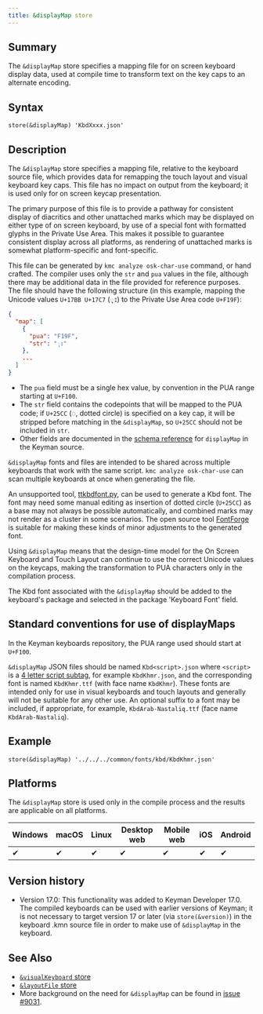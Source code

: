 ```yaml
---
title: &displayMap store
---
```


## Summary

The `&displayMap` store specifies a mapping file for on screen keyboard display
data, used at compile time to transform text on the key caps to an alternate
encoding.

## Syntax

```keyman
store(&displayMap) 'KbdXxxx.json'
```

## Description

The `&displayMap` store specifies a mapping file, relative to the keyboard
source file, which provides data for remapping the touch layout and visual
keyboard key caps. This file has no impact on output from the keyboard; it is
used only for on screen keycap presentation.

The primary purpose of this file is to provide a pathway for consistent display
of diacritics and other unattached marks which may be displayed on either type
of on screen keyboard, by use of a special font with formatted glyphs in the
Private Use Area. This makes it possible to guarantee consistent display across
all platforms, as rendering of unattached marks is somewhat platform-specific
and font-specific.

This file can be generated by `kmc analyze osk-char-use` command, or hand
crafted. The compiler uses only the `str` and `pua` values in the file, although
there may be additional data in the file provided for reference purposes. The
file should have the following structure (in this example, mapping the Unicode
values `U+17BB U+17C7` (ុះ) to the Private Use Area code `U+F19F`):

```json
{
  "map": [
    {
      "pua": "F19F",
      "str": "ុះ"
    },
    ...
  ]
}
```

* The `pua` field must be a single hex value, by convention in the PUA range
  starting at `U+F100`.
* The `str` field contains the codepoints that will be mapped to the PUA code;
  if `U+25CC` (◌, dotted circle) is specified on a key cap, it will be
  stripped before matching in the `&displayMap`, so `U+25CC` should not be
  included in `str`.
* Other fields are documented in the [schema
  reference](https://github.com/keymanapp/keyman/blob/master/common/schemas/displaymap/README.md)
  for `displayMap` in the Keyman source.

`&displayMap` fonts and files are intended to be shared across multiple
keyboards that work with the same script. `kmc analyze osk-char-use` can scan
multiple keyboards at once when generating the file.

An unsupported tool,
[ttkbdfont.py](https://github.com/silnrsi/palaso-python/blob/master/scripts/font/ttkbdfont.py),
can be used to generate a Kbd font. The font may need some manual editing as
insertion of dotted circle (`U+25CC`) as a base may not always be possible
automatically, and combined marks may not render as a cluster in some scenarios.
The open source tool [FontForge](https://fontforge.org) is suitable for making
these kinds of minor adjustments to the generated font.

Using `&displayMap` means that the design-time model for the On Screen Keyboard
and Touch Layout can continue to use the correct Unicode values on the keycaps,
making the transformation to PUA characters only in the compilation process.

The Kbd font associated with the `&displayMap` should be added to the keyboard's
package and selected in the package 'Keyboard Font' field.

## Standard conventions for use of displayMaps

In the Keyman keyboards repository, the PUA range used should start at `U+F100`.

`&displayMap` JSON files should be named `Kbd<script>.json` where `<script>`
is a [4 letter script subtag](/developer/current-version/reference/bcp-47#toc-the-script-subtag),
for example `KbdKhmr.json`, and the corresponding font is named `KbdKhmr.ttf`
(with face name `KbdKhmr`). These fonts are intended only for use in visual
keyboards and touch layouts and generally will not be suitable for any other
use. An optional suffix to a font may be included, if appropriate, for example,
`KbdArab-Nastaliq.ttf` (face name `KbdArab-Nastaliq`).

## Example

```keyman
store(&displayMap) '../../../common/fonts/kbd/KbdKhmr.json'
```

## Platforms

The `&displayMap` store is used only in the compile process and the results are
applicable on all platforms.

| Windows | macOS | Linux | Desktop web | Mobile web | iOS | Android |
|---------|-------|-------|-------------|------------|-----|---------|
|     ✔   |   ✔   |   ✔   |      ✔      |      ✔     |  ✔  |    ✔   |

## Version history

* Version 17.0: This functionality was added to Keyman Developer 17.0. The
  compiled keyboards can be used with earlier versions of Keyman; it is not
  necessary to target version 17 or later (via `store(&version)`) in the
  keyboard .kmn source file in order to make use of `&displayMap` in the
  keyboard.

## See Also

* [`&visualKeyboard` store](visualkeyboard)
* [`&layoutFile` store](layoutfile)
* More background on the need for `&displayMap` can be found in [issue #9031](https://github.com/keymanapp/keyman/issues/9031).
